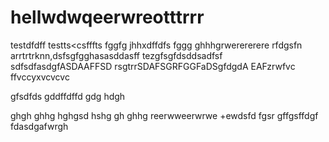 # hellwdwqeerwreotttrrr
testdfdff
testts<csfffts
fggfg
jhhxdffdfs
fggg
ghhhgrwerererere
rfdgsfn arrtrtrknn,dsfsgfgghasasddasff
tezgfsgfdsddsadfsf
sdfsdfasdgfASDAAFFSD
rsgtrrSDAFSGRFGGFaDSgfdgdA
EAFzrwfvc
ffvccyxvcvcvc

gfsdfds
gddffdffd
gdg
hdgh

ghgh
ghhg
hghgsd
hshg
gh
ghhg
reerwweerwrwe
+ewdsfd
fgsr
gffgsffdgf
fdasdgafwrgh
